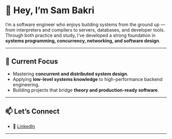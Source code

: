 # 👋 Hey, I’m Sam Bakri

I’m a software engineer who enjoys building systems from the ground up — from interpreters and compilers to servers, databases, and developer tools.  
Through both practice and study, I’ve developed a strong foundation in **systems programming, concurrency, networking, and software design**.  

---

## 🌱 Current Focus

- Mastering **concurrent and distributed system design**.  
- Applying **low-level systems knowledge** to high-performance backend engineering.  
- Building projects that bridge **theory and production-ready software**.  

---

## 📫 Let’s Connect
 
- 💼 [LinkedIn](https://www.linkedin.com/in/sam-bakri/)  

---

